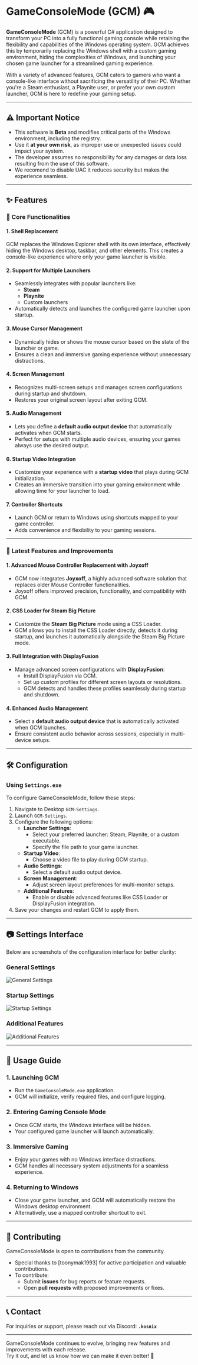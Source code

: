 # GameConsoleMode (GCM) 🎮

**GameConsoleMode** (GCM) is a powerful C# application designed to transform your PC into a fully functional gaming console while retaining the flexibility and capabilities of the Windows operating system. GCM achieves this by temporarily replacing the Windows shell with a custom gaming environment, hiding the complexities of Windows, and launching your chosen game launcher for a streamlined gaming experience.

With a variety of advanced features, GCM caters to gamers who want a console-like interface without sacrificing the versatility of their PC. Whether you're a Steam enthusiast, a Playnite user, or prefer your own custom launcher, GCM is here to redefine your gaming setup.

---

## ⚠️ Important Notice

- This software is **Beta** and modifies critical parts of the Windows environment, including the registry.
- Use it **at your own risk**, as improper use or unexpected issues could impact your system.
- The developer assumes no responsibility for any damages or data loss resulting from the use of this software.
- We recomend to disable UAC it reduces security but makes the experience seamless.

---

## ✨ Features

### 🌟 Core Functionalities

#### **1. Shell Replacement**
GCM replaces the Windows Explorer shell with its own interface, effectively hiding the Windows desktop, taskbar, and other elements. This creates a console-like experience where only your game launcher is visible.

#### **2. Support for Multiple Launchers**
- Seamlessly integrates with popular launchers like:
  - **Steam**
  - **Playnite**
  - Custom launchers
- Automatically detects and launches the configured game launcher upon startup.

#### **3. Mouse Cursor Management**
- Dynamically hides or shows the mouse cursor based on the state of the launcher or game.
- Ensures a clean and immersive gaming experience without unnecessary distractions.

#### **4. Screen Management**
- Recognizes multi-screen setups and manages screen configurations during startup and shutdown.
- Restores your original screen layout after exiting GCM.

#### **5. Audio Management**
- Lets you define a **default audio output device** that automatically activates when GCM starts.
- Perfect for setups with multiple audio devices, ensuring your games always use the desired output.

#### **6. Startup Video Integration**
- Customize your experience with a **startup video** that plays during GCM initialization.
- Creates an immersive transition into your gaming environment while allowing time for your launcher to load.

#### **7. Controller Shortcuts**
- Launch GCM or return to Windows using shortcuts mapped to your game controller.
- Adds convenience and flexibility to your gaming sessions.

---

### 🚀 Latest Features and Improvements

#### **1. Advanced Mouse Controller Replacement with Joyxoff**
- GCM now integrates **Joyxoff**, a highly advanced software solution that replaces older Mouse Controller functionalities.
- Joyxoff offers improved precision, functionality, and compatibility with GCM.

#### **2. CSS Loader for Steam Big Picture**
- Customize the **Steam Big Picture** mode using a CSS Loader.
- GCM allows you to install the CSS Loader directly, detects it during startup, and launches it automatically alongside the Steam Big Picture mode.

#### **3. Full Integration with DisplayFusion**
- Manage advanced screen configurations with **DisplayFusion**:
  - Install DisplayFusion via GCM.
  - Set up custom profiles for different screen layouts or resolutions.
  - GCM detects and handles these profiles seamlessly during startup and shutdown.

#### **4. Enhanced Audio Management**
- Select a **default audio output device** that is automatically activated when GCM launches.
- Ensure consistent audio behavior across sessions, especially in multi-device setups.

---

## 🛠️ Configuration

### **Using `Settings.exe`**
To configure GameConsoleMode, follow these steps:

1. Navigate to Desktop `GCM-Settings`.
2. Launch `GCM-Settings`.
3. Configure the following options:
   - **Launcher Settings**:
     - Select your preferred launcher: Steam, Playnite, or a custom executable.
     - Specify the file path to your game launcher.
   - **Startup Video**:
     - Choose a video file to play during GCM startup.
   - **Audio Settings**:
     - Select a default audio output device.
   - **Screen Management**:
     - Adjust screen layout preferences for multi-monitor setups.
   - **Additional Features**:
     - Enable or disable advanced features like CSS Loader or DisplayFusion integration.
4. Save your changes and restart GCM to apply them.

---

## 📷 Settings Interface

Below are screenshots of the configuration interface for better clarity:

### **General Settings**
![General Settings](https://github.com/Kosnix/GameConsoleMode/blob/master/settings.png)

### **Startup Settings**
![Startup Settings](https://github.com/Kosnix/GameConsoleMode/blob/master/startup.png)

### **Additional Features**
![Additional Features](https://github.com/Kosnix/GameConsoleMode/blob/master/additional.png)

---

## 🚀 Usage Guide

### **1. Launching GCM**
- Run the `GameConsoleMode.exe` application.
- GCM will initialize, verify required files, and configure logging.

### **2. Entering Gaming Console Mode**
- Once GCM starts, the Windows interface will be hidden.
- Your configured game launcher will launch automatically.

### **3. Immersive Gaming**
- Enjoy your games with no Windows interface distractions.
- GCM handles all necessary system adjustments for a seamless experience.

### **4. Returning to Windows**
- Close your game launcher, and GCM will automatically restore the Windows desktop environment.
- Alternatively, use a mapped controller shortcut to exit.

---

## 🤝 Contributing

GameConsoleMode is open to contributions from the community.  
- Special thanks to [toonymak1993] for active participation and valuable contributions.
- To contribute:
  - Submit **issues** for bug reports or feature requests.
  - Open **pull requests** with proposed improvements or fixes.

---

## 📞 Contact

For inquiries or support, please reach out via Discord: **`.kosnix`**

---

GameConsoleMode continues to evolve, bringing new features and improvements with each release.  
Try it out, and let us know how we can make it even better! 🎉
